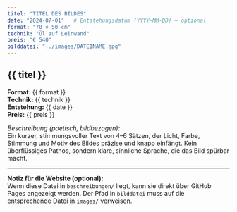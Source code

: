 ```yaml
---
titel: "TITEL DES BILDES"
date: "2024-07-01"   # Entstehungsdatum (YYYY-MM-DD) – optional
format: "70 × 50 cm"
technik: "Öl auf Leinwand"
preis: "€ 540"
bilddatei: "../images/DATEINAME.jpg"
---
```


## {{ titel }}

**Format:** {{ format }}  
**Technik:** {{ technik }}  
**Entstehung:** {{ date }}  
**Preis:** {{ preis }}

_Beschreibung (poetisch, bildbezogen):_  
Ein kurzer, stimmungsvoller Text von 4–6 Sätzen, der Licht, Farbe, Stimmung
und Motiv des Bildes präzise und knapp einfängt. Kein überflüssiges Pathos,
sondern klare, sinnliche Sprache, die das Bild spürbar macht.

---

**Notiz für die Website (optional):**  
Wenn diese Datei in `beschreibungen/` liegt, kann sie direkt über GitHub Pages angezeigt werden.
Der Pfad in `bilddatei` muss auf die entsprechende Datei in `images/` verweisen.